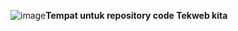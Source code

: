 ![image](https://user-images.githubusercontent.com/66553650/121775037-6b02e800-cbaf-11eb-812b-39e39cbe3745.png)<b>Tempat untuk repository code Tekweb kita</b>

